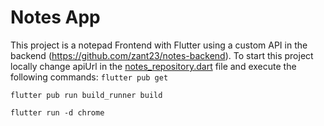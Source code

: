 # Notes App

This project is a notepad Frontend with Flutter using a custom API in the backend (https://github.com/zant23/notes-backend).
To start this project locally change apiUrl in the [notes_repository.dart](lib/repositories/notes/notes_repository.dart) file
and execute the following commands:
```flutter pub get```

```flutter pub run build_runner build```
    
```flutter run -d chrome```


